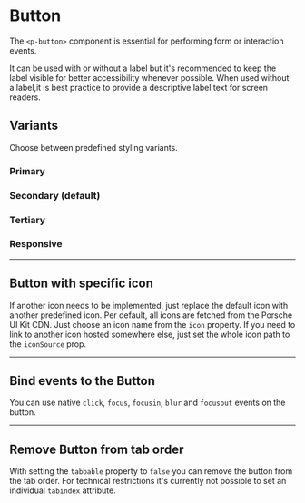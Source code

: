 # Button

The `<p-button>` component is essential for performing form or interaction events.

It can be used with or without a label but it's recommended to keep the label visible for better accessibility whenever possible. When used without a label,it is best practice to provide a descriptive label text for screen readers.

## Variants

Choose between predefined styling variants.

### Primary

<Playground :themeable="true" :childElementLayout="{spacing: 'inline'}">
  <template v-slot={theme}>
    <p-button variant="primary" :theme="theme">Some label</p-button>
    <p-button variant="primary" disabled="true" :theme="theme">Some label</p-button>
    <p-button variant="primary" loading="true" :theme="theme">Some label</p-button>
    <br>
    <p-button variant="primary" hide-label="true" :theme="theme">Some label</p-button>
    <p-button variant="primary" hide-label="true" disabled="true" :theme="theme">Some label</p-button>
    <p-button variant="primary" hide-label="true" loading="true" :theme="theme">Some label</p-button>
  </template>
</Playground>

### Secondary (default)

<Playground :themeable="true" :childElementLayout="{spacing: 'inline'}">
  <template v-slot={theme}>
    <p-button :theme="theme">Some label</p-button>
    <p-button disabled="true" :theme="theme">Some label</p-button>
    <p-button loading="true" :theme="theme">Some label</p-button>
    <br>
    <p-button hide-label="true" :theme="theme">Some label</p-button>
    <p-button hide-label="true" disabled="true" :theme="theme">Some label</p-button>
    <p-button hide-label="true" loading="true" :theme="theme">Some label</p-button>
  </template>
</Playground>

### Tertiary

<Playground :themeable="true" :childElementLayout="{spacing: 'inline'}">
  <template v-slot={theme}>
    <p-button variant="tertiary" :theme="theme">Some label</p-button>
    <p-button variant="tertiary" disabled="true" :theme="theme">Some label</p-button>
    <p-button variant="tertiary" loading="true" :theme="theme">Some label</p-button>
    <br>
    <p-button variant="tertiary" hide-label="true" :theme="theme">Some label</p-button>
    <p-button variant="tertiary" hide-label="true" disabled="true" :theme="theme">Some label</p-button>
    <p-button variant="tertiary" hide-label="true" loading="true" :theme="theme">Some label</p-button>
  </template>
</Playground>

### Responsive

<Playground :themeable="true" :childElementLayout="{spacing: 'inline'}">
  <template v-slot={theme}>
    <p-button variant="primary" hide-label="{ base: true, s: false }" :theme="theme">Some label</p-button>
    <p-button variant="secondary" hide-label="{ base: true, m: false }" :theme="theme">Some label</p-button>
    <p-button variant="tertiary" hide-label="{ base: true, l: false }" :theme="theme">Some label</p-button>
  </template>
</Playground>

---

## Button with specific icon
If another icon needs to be implemented, just replace the default icon with another predefined icon. Per default, all icons are fetched from the Porsche UI Kit CDN. Just choose an icon name from the `icon` property. If you need to link to another icon hosted somewhere else, just set the whole icon path to the `iconSource` prop.

<Playground :themeable="true" :childElementLayout="{spacing: 'inline'}">
  <template v-slot={theme}>
    <p-button icon="delete" :theme="theme">Some label</p-button>
    <p-button :icon-source="require(`@/assets/web/icon-custom-kaixin.svg`)" hide-label="true" :theme="theme">Some label</p-button>
  </template>
</Playground>

---

## Bind events to the Button
You can use native `click`, `focus`, `focusin`, `blur` and `focusout` events on the button.

<Playground :themeable="true" :childElementLayout="{spacing: 'inline'}">
  <template v-slot={theme}>
    <p-button
        onclick="alert('click')"
        onfocus="console.log('focus')"
        onfocusin="console.log('focusin')"
        onblur="console.log('blur')"
        onfocusout="console.log('focusout')"
        :theme="theme"
    >Some label</p-button>
  </template>
</Playground>

---

## Remove Button from tab order
With setting the `tabbable` property to `false` you can remove the button from the tab order. For technical restrictions it's currently not possible to set an individual `tabindex` attribute.

<Playground :themeable="true" :childElementLayout="{spacing: 'inline'}">
  <template v-slot={theme}>
    <p-button tabbable="true" :theme="theme">Some label</p-button>
    <p-button tabbable="false" hide-label="true" :theme="theme">Some label</p-button>
  </template>
</Playground>
